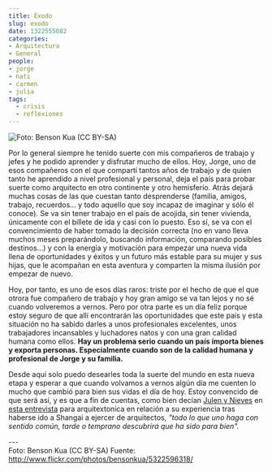 ```yaml
---
title: Éxodo
slug: exodo
date: 1322555082
categories:
- Arquitectura
- General
people:
- jorge
- nati
- carmen
- julia
tags:
  - crisis
  - reflexiones
---
```

![Foto: Benson Kua (CC BY-SA)](/img/post/5322596318_68751291e4_b.jpg)

<p>Por lo general siempre he tenido suerte con mis compañeros de trabajo y jefes y he podido aprender y disfrutar mucho de ellos. Hoy, Jorge, uno de esos compañeros con el que compartí tantos años de trabajo y de quien tanto he aprendido a nivel profesional y personal, deja el país para probar suerte como arquitecto en otro continente y otro hemisferio. Atrás dejará muchas cosas de las que cuestan tanto desprenderse (familia, amigos, trabajo, recuerdos... y todo aquello que soy incapaz de imaginar y sólo él conoce). Se va sin tener trabajo en el país de acojida, sin tener vivienda, únicamente con el billete de ida y casi con lo puesto. Eso sí, se va con el convencimiento de haber tomado la decisión correcta (no en vano lleva muchos meses preparándolo, buscando información, comparando posibles destinos...) y con la energía y motivación para empezar una nueva vida llena de oportunidades y éxitos y un futuro más estable para su mujer y sus hijas, que le acompañan en esta aventura y comparten la misma ilusión por empezar de nuevo.</p><p>Hoy, por tanto, es uno de esos días raros: triste por el hecho de que el que otrora fue compañero de trabajo y hoy gran amigo se va tan lejos y no sé cuando volveremos a vernos. Pero por otra parte es un día feliz porque estoy seguro de que allí encontrarán las oportunidades que este país y esta situación no ha sabido darles a unos profesionales excelentes, unos trabajadores incansables y luchadores natos y con una gran calidad humana como ellos. <strong>Hay un problema serio cuando un país importa bienes y exporta personas. Especialmente cuando son de la calidad humana y profesional de Jorge y su familia.</strong></p><p>Desde aquí solo puedo desearles toda la suerte del mundo en esta nueva etapa y esperar a que cuando volvamos a vernos algún día me cuenten lo mucho que cambió para bien sus vidas el día de hoy. Estoy convencido de que será así, y es que a fin de cuentas, como bien decían <a href="http://www.multido.blogspot.com/">Julen y Nieves</a> en <a href="http://arquitextonica.net/2011/11/21/trabajar-como-arquitecto-en-el-extranjero-experiencias-personales-multido-nieves-merayo-y-julen-asua">esta entrevista</a> para arquitextonica en relación a su experiencia tras haberse ido a Shangai a ejercer de arquitectos,<em> "todo lo que uno haga con sentido común, tarde o temprano descubrirá que ha sido para bien".</em></p><p>---<br>Foto: Benson Kua (CC BY-SA) Fuente: <a href="http://www.flickr.com/photos/bensonkua/5322596318/">http://www.flickr.com/photos/bensonkua/5322596318/</a></p>

